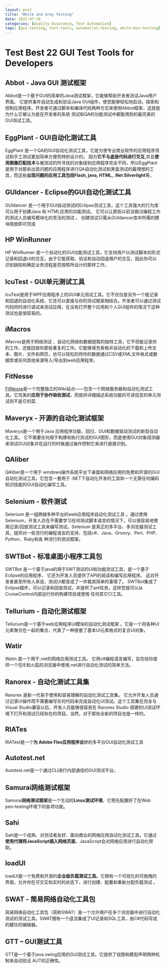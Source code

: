 ```yaml
---
layout: post
title: "White and Grey Testing"
date: 2022-07-30
categories: [Quality Assurance, Test Automation]
tags: [gui-testing, test-tools, automation-testing, white-box-testing]
---
```


# Test Best 22 GUI Test Tools for Developers
## Abbot - Java GUI 测试框架
Abbot是一个基于GUI的简单的Java测试框架，它能够帮助开发者测试Java用户界面。 它提供事件自动生成和验证Java GUI组件，使您能够轻松地启动，探索和控制应用程序。开发者可通过脚本和编译代码两种方式来使用Abbot框架，这就是为什么它被认为是在开发者的系统 测试和QA的功能测试中都能用到的最完美的GUI测试工具。

## EggPlant - GUI自动化测试工具
EggPlant 是一个QA的GUI自动化测试工具，它是为使专业商业软件的应用程序测试和手工测试更加简单方便而特别设计的。 因为**它不与底层代码进行交互**,并且**使用图像匹配技术**与被测试的所寻找的对象级别应用程序完全不同，所以EggPlant是用于对那些出现问题的应用程序进行QA自动化测试和黑盒测试的最理想的工具，而这些**出现问题的应用工具包括Flash, java, HTML, .Net Silverlight**等。

## GUIdancer - Eclipse的GUI自动化测试工具
GUIdancer 是一个用于GUI自动测试的Eclipse测试工具，这个工具强大的行为库可以用于创建Java 和 HTML应用的功能测试。 它可以让那些以前没做过编程工作的测试人员编写模块化的灵活的测试 。 创建测试只需从GUIdancer库中所需的模块拖放即可完成

## HP WinRunner
HP WinRunner 是一个自动化的GUI功能测试工具，它支持用户以测试脚本的形式记录和回退UI的交互。由于它能获取、验证和自动回退用户的交互，因此你可以识别缺陷和确定业务流程是否按照所设计的那样工作。

## IcuTest - GUI单元测试工具
IcuTest是用于WPF应用程序上的GUI单元测试工具。它不仅仅是另外一个能记录和回退的自动化系统，它还可以直接与你的测试框架相结合。开发者可以通过测试代码同时进行调试来测试应用，在没有打开整个应用和个人GUI组件的情况下这种测试也是很容易的。

## iMacros
iMacros是用于网络测试 、自动化网络和数据提取的独特工具，它不但能记录你的工作，还能回放你那些重复的工作。它能够填充表格并自动化的下载和上传文本、图片、文件和网页，也可以轻松的将你的数据通过CSV或XML文件格式或数据库或任何其他来源导入/导出到web应用程序。

## FitNesse
[FitNesse](http://www.oschina.net/p/fitnesse)是一个完整独立的Wiki站点——包含一个网络服务器和自动化测试工具。它完美的**应用于协作验收测试**，而提供详细描述系统功能的可读信息的单元测试则不是它的菜.

## Maveryx - 开源的自动化测试框架
Maveryx是一个用于Java 应用程序功能、回归、GUI和数据驱动测试的新型自动化工具。 它不需要任何用于构建和执行测试的GUI图形，而是使用GUI对象探测器来测试GUI对象并在运行的时候通过操作控制它来进行直接识别。

## QAliber
QAliber是一个用于 windows操作系统平台下桌面和网络应用的免费和开源的GUI自动化测试工具。它包含一套用于 .NET下自动化开发的工具和一个无需任何编码知识技能的GUI自动化编写工具。

## Selenium - 软件测试
Selenium 是一组跨越多种平台的web应用程序自动化测试工具 。通过使用Selenium，开发人员在不需要学习任何测试脚本语言的情况下，可以很容易地使用记录/回放测试工具来编写测试。Selenium 是真正的多平台、多浏览器测试工具，提供对一些流行的编程语言的支持，包括c#、Java、Groovy、Perl、PHP、Python、Ruby和各 种流行的测试框架。

## SWTBot - 标准桌面小程序工具包
SWTBot 是一个基于java的用于SWT测试的UI和功能测试工具，是一个基于Eclipse的应用程序， 它还为开发人员提供了API的阅读和编写应用程序。 这对开发者甚至所有人来说，测试UI都变成了一件极其简单的事情了。 SWTBot集成了Eclipse插件，可以记录和回放测试，并提供了ant任务。这样您就可以从CruiseControl内部运行你的构建项目或使用 任何其它CI工具。

## Tellurium - 自动化测试框架
Tellurium是一个基于web应用程序UI模块的自动化测试框架 。它是一个将各种UI元素聚合在一起的集合，代表了一种嵌套了基本UI元素格式的复合UI对象。

## Watir
Watin 是一个用于.net的网络应用测试工具。 它用c#编程语言编写，旨在给你提供一个在IE和火狐的浏览器中使用.net进行自动化测试的简单方法。

## Ranorex - 自动化测试工具集
Ranorex 是新一代易于使用和容易理解的自动化测试工具集。 它允许开发人员通过记录UI操作而不需要编写任何代码来完成自动化UI测试。这个工具集在完全与Visual Studio兼容以后，开发人员能够很容易在 Ranorex Studio 搭建的UI测试环境下打开和测试已经存在的项目。当然，对于那些全新的项目也是一样的。

## RIATes
RIATest是一个**为 Adobe Flex应用程序设计**的多平台GUI自动化测试工具

## Autotest.net
Autotest.net是一个通过CLI进行内部通信的GUI测试平台。

## Samurai网络测试框架
Samurai**网络测试框架**是一个生动的**Linux测试环境**，它预先配置好了在Web pen-testing环境下的各项功能。

## Sahi
Sahi是一个成熟、对测试者友好、面向商业的网络应用自动化测试工具。它通过**使用代理将JavaScript插入网络页面**，JavaScript会对网络应用进行自动化帮助。

## loadUI
loadUI是一个免费和开源的**企业级负载测试工具**。它拥有一个可视化的可拖拽的界面，允许你在可交互和实时的状态下，进行创建、配置和重新分配负载测试 。

## SWAT - 简易网络自动化工具包
简易网络自动化工具包（简称SWAT）是一个允许用户在多个浏览器中进行自动化测试的测试工具。SWAT拥有一个适当集成了UI记录和SQL工具，由C#代码写成的健壮的编辑器。

## GTT – GUI测试工具
GTT是一个基于java swing应用的GUI测试工具。它提供了视图和模型声明两种机制来自动验证 AUT的正确性。

[//]: # (These are reference links used in the body of this note and get stripped out when the markdown processor does its job. There is no need to format nicely because it shouldn't be seen. Thanks SO - http://stackoverflow.com/questions/4823468/store-comments-in-markdown-syntax)

   [dill]: <https://github.com/joemccann/dillinger>

